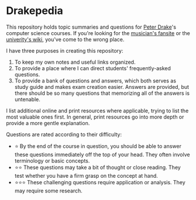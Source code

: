 # Drakepedia
This repository holds topic summaries and questions for [Peter Drake](https://sites.google.com/a/lclark.edu/drake/)'s
computer science courses. If you're looking for the [musician's fansite](http://drakepedia.com/) or the
[univerity's wiki](https://drakeapedia.library.drake.edu/wiki/Main_Page), you've come to the wrong place.

I have three purposes in creating this repository:
1. To keep my own notes and useful links organized.
1. To provide a place where I can direct students' frequently-asked questions.
1. To provide a bank of questions and answers, which both serves as study guide and makes exam creation easier. Answers are
provided, but there should be so many questions that memorizing all of the answers is untenable.

I list additional online and print resources where applicable, trying to list the most valuable ones first. In general, print
resources go into more depth or provide a more gentle explanation.

Questions are rated according to their difficulty:
- :star: By the end of the course in question, you should be able to answer these questions immediately off the top of your
head. They often involve terminology or basic concepts.
- :star::star: These questions may take a bit of thought or close reading. They test whether you have a firm grasp on the
concept at hand.
- :star::star::star: These challenging questions require application or analysis. They may require some research.
